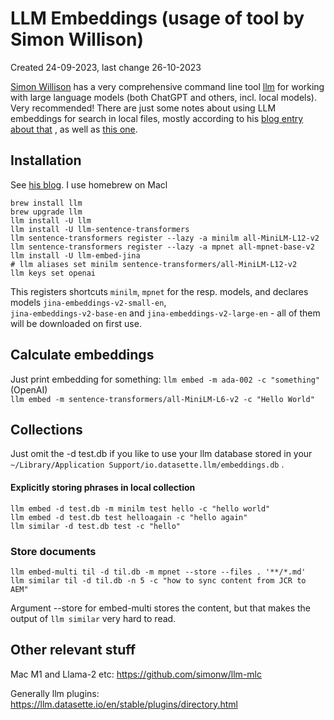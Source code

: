 # LLM Embeddings (usage of tool by Simon Willison)

Created 24-09-2023, last change 26-10-2023

[Simon Willison]() has a very comprehensive command line tool
[llm](https://llm.datasette.io/en/stable/) for working with large language models (both ChatGPT
and others, incl. local models). Very recommended! There are just some notes about using LLM embeddings for search
in local files, mostly according to his [blog entry about that](https://simonwillison.net/2023/Sep/4/llm-embeddings/)
, as well as [this one](https://simonwillison.net/2023/Oct/26/llm-embed-jina/).

## Installation

See [his blog](https://simonwillison.net/2023/Sep/4/llm-embeddings/). I use homebrew on Macl

    brew install llm
    brew upgrade llm
    llm install -U llm 
    llm install -U llm-sentence-transformers 
    llm sentence-transformers register --lazy -a minilm all-MiniLM-L12-v2
    llm sentence-transformers register --lazy -a mpnet all-mpnet-base-v2
    llm install -U llm-embed-jina
    # llm aliases set minilm sentence-transformers/all-MiniLM-L12-v2
    llm keys set openai

This registers shortcuts `minilm`, `mpnet` for the resp. models, and declares models `jina-embeddings-v2-small-en`,  
`jina-embeddings-v2-base-en` and `jina-embeddings-v2-large-en` - all of them will be downloaded on first use.

## Calculate embeddings

Just print embedding for something: `llm embed -m ada-002 -c "something"` (OpenAI) <br/>
`llm embed -m sentence-transformers/all-MiniLM-L6-v2 -c "Hello World"`

## Collections

Just omit the -d test.db if you like to use your llm database stored in your
`~/Library/Application Support/io.datasette.llm/embeddings.db` .

#### Explicitly storing phrases in local collection

    llm embed -d test.db -m minilm test hello -c "hello world"
    llm embed -d test.db test helloagain -c "hello again"
    llm similar -d test.db test -c "hello"

### Store documents

    llm embed-multi til -d til.db -m mpnet --store --files . '**/*.md'
    llm similar til -d til.db -n 5 -c "how to sync content from JCR to AEM"

Argument --store for embed-multi stores the content, but that makes the output of `llm similar` very hard to read.

## Other relevant stuff

Mac M1 and Llama-2 etc:
https://github.com/simonw/llm-mlc

Generally llm plugins: https://llm.datasette.io/en/stable/plugins/directory.html
